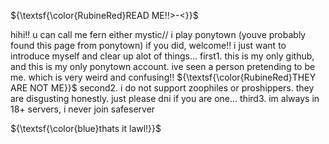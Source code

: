 ${\textsf{\color{RubineRed}READ ME!!>-<}}$

hihi!! u can call me fern either mystic// i play ponytown (youve probably found this page from ponytown) if you did, welcome!! i just want to introduce myself and clear up alot of things...
first1. this is my only github, and this is my only ponytown account. ive seen a person pretending to be me. which is very weird and confusing!! ${\textsf{\color{RubineRed}THEY ARE NOT ME}}$
second2. i do not support zoophiles or proshippers. they are disgusting honestly. just please dni if you are one...
third3. im always in 18+ servers, i never join safeserver

${\textsf{\color{blue}thats it lawl!}}$

